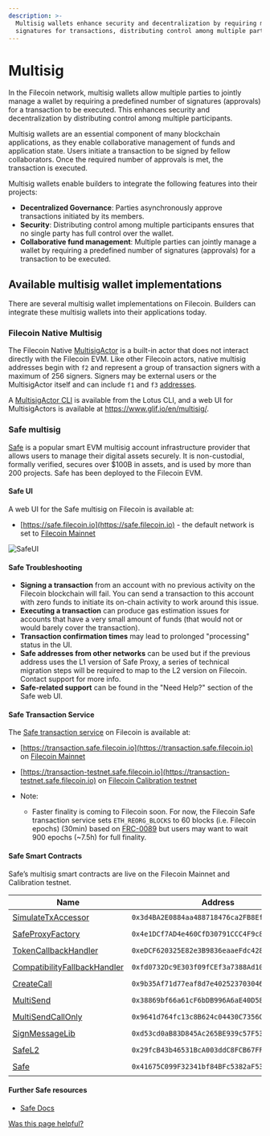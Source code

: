 ```yaml
---
description: >-
  Multisig wallets enhance security and decentralization by requiring multiple
  signatures for transactions, distributing control among multiple participants.
---
```


# Multisig

In the Filecoin network, multisig wallets allow multiple parties to jointly manage a wallet by requiring a predefined number of signatures (approvals) for a transaction to be executed. This enhances security and decentralization by distributing control among multiple participants.

Multisig wallets are an essential component of many blockchain applications, as they enable collaborative management of funds and application state. Users initiate a transaction to be signed by fellow collaborators. Once the required number of approvals is met, the transaction is executed.

Multisig wallets enable builders to integrate the following features into their projects:

* **Decentralized Governance**: Parties asynchronously approve transactions initiated by its members.
* **Security**: Distributing control among multiple participants ensures that no single party has full control over the wallet.
* **Collaborative fund management**: Multiple parties can jointly manage a wallet by requiring a predefined number of signatures (approvals) for a transaction to be executed.

## Available multisig wallet implementations

There are several multisig wallet implementations on Filecoin. Builders can integrate these multisig wallets into their applications today.

### Filecoin Native Multisig

The Filecoin Native [MultisigActor](/basics/the-blockchain/actors#multisigactor) is a built-in actor that does not interact directly with the Filecoin EVM. Like other Filecoin actors, native multisig addresses begin with `f2` and represent a group of transaction signers with a maximum of 256 signers. Signers may be external users or the MultisigActor itself and can include `f1` and `f3` [addresses](https://docs.filecoin.io/basics/the-blockchain/addresses).

A [MultisigActor CLI](https://lotus.filecoin.io/lotus/manage/multisig/) is available from the Lotus CLI, and a web UI for MultisigActors is available at https://www.glif.io/en/multisig/.

### Safe multisig

[Safe](https://safe.global/) is a popular smart EVM multisig account infrastructure provider that allows users to manage their digital assets securely. It is non-custodial, formally verified, secures over $100B in assets, and is used by more than 200 projects. Safe has been deployed to the Filecoin EVM.

#### Safe UI

A web UI for the Safe multisig on Filecoin is available at:

- [https://safe.filecoin.io](https://safe.filecoin.io) - the default network is set to [Filecoin Mainnet](https://docs.filecoin.io/networks/mainnet)
  
![SafeUI](https://github.com/user-attachments/assets/450d925e-c280-4c0d-b5da-cdb148c146fd)


#### Safe Troubleshooting

- **Signing a transaction** from an account with no previous activity on the Filecoin blockchain will fail. You can send a transaction to this account with zero funds to initiate its on-chain activity to work around this issue.
- **Executing a transaction** can produce gas estimation issues for accounts that have a very small amount of funds (that would not or would barely cover the transaction).
- **Transaction confirmation times** may lead to prolonged "processing" status in the UI.
- **Safe addresses from other networks** can be used but if the previous address uses the L1 version of Safe Proxy, a series of technical migration steps will be required to map to the L2 version on Filecoin. Contact support for more info.
- **Safe-related support** can be found in the "Need Help?" section of the Safe web UI.

#### Safe Transaction Service

The [Safe transaction service](https://docs.safe.global/core-api/api-safe-transaction-service) on Filecoin is available at:
- [https://transaction.safe.filecoin.io](https://transaction.safe.filecoin.io) on [Filecoin Mainnet](https://docs.filecoin.io/networks/mainnet)
- [https://transaction-testnet.safe.filecoin.io](https://transaction-testnet.safe.filecoin.io) on [Filecoin Calibration testnet](https://docs.filecoin.io/networks/calibration)

- Note:
  - Faster finality is coming to Filecoin soon. For now, the Filecoin Safe transaction service sets `ETH_REORG_BLOCKS` to 60 blocks (i.e. Filecoin epochs) (30min) based on [FRC-0089](https://github.com/filecoin-project/FIPs/blob/master/FRCs/frc-0089.md) but users may want to wait 900 epochs (~7.5h) for full finality.


#### Safe Smart Contracts

Safe’s multisig smart contracts are live on the Filecoin Mainnet and Calibration testnet.

| Name                                                                                                               | Address                                      | Mainnet | Calibration |
| ------------------------------------------------------------------------------------------------------------------ | -------------------------------------------- | ------- | ----------- |
| [SimulateTxAccessor](https://filecoin.blockscout.com/address/0x3d4BA2E0884aa488718476ca2FB8Efc291A46199)           | `0x3d4BA2E0884aa488718476ca2FB8Efc291A46199` | ✔️      | ✔️          |
| [SafeProxyFactory](https://filecoin.blockscout.com/address/0x4e1DCf7AD4e460CfD30791CCC4F9c8a4f820ec67)             | `0x4e1DCf7AD4e460CfD30791CCC4F9c8a4f820ec67` | ✔️      | ✔️          |
| [TokenCallbackHandler](https://filecoin.blockscout.com/address/0xeDCF620325E82e3B9836eaaeFdc4283E99Dd7562)         | `0xeDCF620325E82e3B9836eaaeFdc4283E99Dd7562` | ✔️      | ✔️          |
| [CompatibilityFallbackHandler](https://filecoin.blockscout.com/address/0xfd0732Dc9E303f09fCEf3a7388Ad10A83459Ec99) | `0xfd0732Dc9E303f09fCEf3a7388Ad10A83459Ec99` | ✔️      | ✔️          |
| [CreateCall](https://filecoin.blockscout.com/address/0x9b35Af71d77eaf8d7e40252370304687390A1A52)                   | `0x9b35Af71d77eaf8d7e40252370304687390A1A52` | ✔️      | ✔️          |
| [MultiSend](https://filecoin.blockscout.com/address/0x38869bf66a61cF6bDB996A6aE40D5853Fd43B526)                    | `0x38869bf66a61cF6bDB996A6aE40D5853Fd43B526` | ✔️      | ✔️          |
| [MultiSendCallOnly](https://filecoin.blockscout.com/address/0x9641d764fc13c8B624c04430C7356C1C7C8102e2)            | `0x9641d764fc13c8B624c04430C7356C1C7C8102e2` | ✔️      | ✔️          |
| [SignMessageLib](https://filecoin.blockscout.com/address/0xd53cd0aB83D845Ac265BE939c57F53AD838012c9)               | `0xd53cd0aB83D845Ac265BE939c57F53AD838012c9` | ✔️      | ✔️          |
| [SafeL2](https://filecoin.blockscout.com/address/0x29fcB43b46531BcA003ddC8FCB67FFE91900C762)                       | `0x29fcB43b46531BcA003ddC8FCB67FFE91900C762` | ✔️      | ✔️          |
| [Safe](https://filecoin.blockscout.com/address/0x41675C099F32341bf84BFc5382aF534df5C7461a)                         | `0x41675C099F32341bf84BFc5382aF534df5C7461a` | ✔️      | ✔️          |

#### **Further Safe resources**

* [Safe Docs](https://docs.safe.global/home/what-is-safe)


[Was this page helpful?](https://airtable.com/apppq4inOe4gmSSlk/pagoZHC2i1iqgphgl/form?prefill\_Page+URL=https://docs.filecoin.io/smart-contracts/advanced/multisig)
